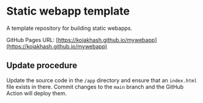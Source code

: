 # Static webapp template

A template repository for building static webapps.

GitHub Pages URL: [https://kojakhash.github.io/mywebapp](https://kojakhash.github.io/mywebapp)

## Update procedure

Update the source code in the `/app` directory and ensure that an `index.html` file exists in there. Commit changes to the `main` branch and the GitHub Action will deploy them.